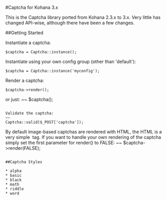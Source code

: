 #Captcha for Kohana 3.x

This is the Captcha library ported from Kohana 2.3.x to 3.x. Very little has changed API-wise, although there have been a few changes.

##Getting Started

Instantiate a captcha:
~~~
$captcha = Captcha::instance();
~~~

Instantiate using your own config group (other than 'default'):
~~~
$captcha = Captcha::instance('myconfig');
~~~

Render a captcha:
~~~
$captcha->render();
~~~
or just:
~~
$captcha();
~~~

Validate the captcha:
~~
Captcha::valid($_POST['captcha']);
~~~

By default image-based captchas are rendered with HTML, the HTML is a very simple <img> tag. If you want to handle your own rendering of the captcha simply set the first parameter for render() to FALSE:
~~
$captcha->render(FALSE);
~~~

##Captcha Styles

* alpha
* basic
* black
* math
* riddle
* word
